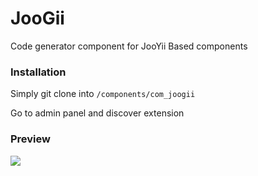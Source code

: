 # JooGii
Code generator component for JooYii Based components

### Installation
Simply git clone into `/components/com_joogii`

Go to admin panel and discover extension

### Preview
<img src="http://kosarev.by/images/2016-10-19_21-32-59.png">
